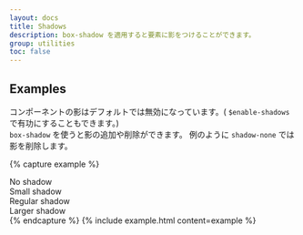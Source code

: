```yaml
---
layout: docs
title: Shadows
description: box-shadow を適用すると要素に影をつけることができます。
group: utilities
toc: false
---
```

<!-- ---
layout: docs
title: Shadows
description: Add or remove shadows to elements with box-shadow utilities.
group: utilities
toc: false
--- -->

## Examples
<!-- 
While shadows on components are disabled by default in Bootstrap and can be enabled via `$enable-shadows`, you can also quickly add or remove a shadow with our `box-shadow` utility classes. Includes support for `.shadow-none` and three default sizes (which have associated variables to match). 
-->
コンポーネントの影はデフォルトでは無効になっています。( `$enable-shadows` で有功にすることもできます。)  
`box-shadow` を使うと影の追加や削除ができます。 例のように `shadow-none` では影を削除します。 


{% capture example %}
<div class="shadow-none p-3 mb-5 bg-light rounded">No shadow</div>
<div class="shadow-sm p-3 mb-5 bg-white rounded">Small shadow</div>
<div class="shadow p-3 mb-5 bg-white rounded">Regular shadow</div>
<div class="shadow-lg p-3 mb-5 bg-white rounded">Larger shadow</div>
{% endcapture %}
{% include example.html content=example %}
